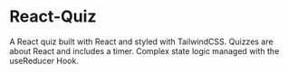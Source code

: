 # React-Quiz
A React quiz built with React and styled with TailwindCSS. Quizzes are about React and includes a timer. Complex state logic managed with the useReducer Hook.
